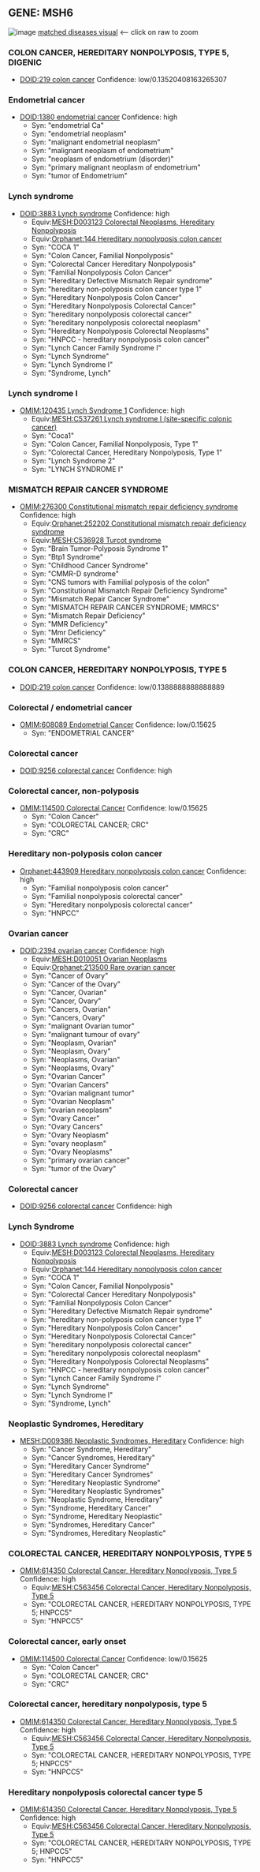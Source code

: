 
## GENE: MSH6

![image](MSH6.png)
[matched diseases visual](MSH6.png)  <-- click on raw to zoom


### COLON CANCER, HEREDITARY NONPOLYPOSIS, TYPE 5, DIGENIC
 * [DOID:219 colon cancer](http://beta.monarchinitiative.org/disease/DOID:219) Confidence: low/0.13520408163265307

### Endometrial cancer
 * [DOID:1380 endometrial cancer](http://beta.monarchinitiative.org/disease/DOID:1380) Confidence: high
    * Syn: "endometrial Ca"
    * Syn: "endometrial neoplasm"
    * Syn: "malignant endometrial neoplasm"
    * Syn: "malignant neoplasm of endometrium"
    * Syn: "neoplasm of endometrium (disorder)"
    * Syn: "primary malignant neoplasm of endometrium"
    * Syn: "tumor of Endometrium"

### Lynch syndrome
 * [DOID:3883 Lynch syndrome](http://beta.monarchinitiative.org/disease/DOID:3883) Confidence: high
    * Equiv:[MESH:D003123 Colorectal Neoplasms, Hereditary Nonpolyposis](http://beta.monarchinitiative.org/disease/MESH:D003123)
    * Equiv:[Orphanet:144 Hereditary nonpolyposis colon cancer](http://beta.monarchinitiative.org/disease/Orphanet:144)
    * Syn: "COCA 1"
    * Syn: "Colon Cancer, Familial Nonpolyposis"
    * Syn: "Colorectal Cancer Hereditary Nonpolyposis"
    * Syn: "Familial Nonpolyposis Colon Cancer"
    * Syn: "Hereditary Defective Mismatch Repair syndrome"
    * Syn: "hereditary non-polyposis colon cancer type 1"
    * Syn: "Hereditary Nonpolyposis Colon Cancer"
    * Syn: "Hereditary Nonpolyposis Colorectal Cancer"
    * Syn: "hereditary nonpolyposis colorectal cancer"
    * Syn: "hereditary nonpolyposis colorectal neoplasm"
    * Syn: "Hereditary Nonpolyposis Colorectal Neoplasms"
    * Syn: "HNPCC - hereditary nonpolyposis colon cancer"
    * Syn: "Lynch Cancer Family Syndrome I"
    * Syn: "Lynch Syndrome"
    * Syn: "Lynch Syndrome I"
    * Syn: "Syndrome, Lynch"

### Lynch syndrome I
 * [OMIM:120435 Lynch Syndrome 1](http://beta.monarchinitiative.org/disease/OMIM:120435) Confidence: high
    * Equiv:[MESH:C537261 Lynch syndrome I (site-specific colonic cancer)](http://beta.monarchinitiative.org/disease/MESH:C537261)
    * Syn: "Coca1"
    * Syn: "Colon Cancer, Familial Nonpolyposis, Type 1"
    * Syn: "Colorectal Cancer, Hereditary Nonpolyposis, Type 1"
    * Syn: "Lynch Syndrome 2"
    * Syn: "LYNCH SYNDROME I"

### MISMATCH REPAIR CANCER SYNDROME
 * [OMIM:276300 Constitutional mismatch repair deficiency syndrome](http://beta.monarchinitiative.org/disease/OMIM:276300) Confidence: high
    * Equiv:[Orphanet:252202 Constitutional mismatch repair deficiency syndrome](http://beta.monarchinitiative.org/disease/Orphanet:252202)
    * Equiv:[MESH:C536928 Turcot syndrome](http://beta.monarchinitiative.org/disease/MESH:C536928)
    * Syn: "Brain Tumor-Polyposis Syndrome 1"
    * Syn: "Btp1 Syndrome"
    * Syn: "Childhood Cancer Syndrome"
    * Syn: "CMMR-D syndrome"
    * Syn: "CNS tumors with Familial polyposis of the colon"
    * Syn: "Constitutional Mismatch Repair Deficiency Syndrome"
    * Syn: "Mismatch Repair Cancer Syndrome"
    * Syn: "MISMATCH REPAIR CANCER SYNDROME; MMRCS"
    * Syn: "Mismatch Repair Deficiency"
    * Syn: "MMR Deficiency"
    * Syn: "Mmr Deficiency"
    * Syn: "MMRCS"
    * Syn: "Turcot Syndrome"

### COLON CANCER, HEREDITARY NONPOLYPOSIS, TYPE 5
 * [DOID:219 colon cancer](http://beta.monarchinitiative.org/disease/DOID:219) Confidence: low/0.1388888888888889

### Colorectal / endometrial cancer
 * [OMIM:608089 Endometrial Cancer](http://beta.monarchinitiative.org/disease/OMIM:608089) Confidence: low/0.15625
    * Syn: "ENDOMETRIAL CANCER"

### Colorectal cancer
 * [DOID:9256 colorectal cancer](http://beta.monarchinitiative.org/disease/DOID:9256) Confidence: high

### Colorectal cancer, non-polyposis
 * [OMIM:114500 Colorectal Cancer](http://beta.monarchinitiative.org/disease/OMIM:114500) Confidence: low/0.15625
    * Syn: "Colon Cancer"
    * Syn: "COLORECTAL CANCER; CRC"
    * Syn: "CRC"

### Hereditary non-polyposis colon cancer
 * [Orphanet:443909 Hereditary nonpolyposis colon cancer](http://beta.monarchinitiative.org/disease/Orphanet:443909) Confidence: high
    * Syn: "Familial nonpolyposis colon cancer"
    * Syn: "Familial nonpolyposis colorectal cancer"
    * Syn: "Hereditary nonpolyposis colorectal cancer"
    * Syn: "HNPCC"

### Ovarian cancer
 * [DOID:2394 ovarian cancer](http://beta.monarchinitiative.org/disease/DOID:2394) Confidence: high
    * Equiv:[MESH:D010051 Ovarian Neoplasms](http://beta.monarchinitiative.org/disease/MESH:D010051)
    * Equiv:[Orphanet:213500 Rare ovarian cancer](http://beta.monarchinitiative.org/disease/Orphanet:213500)
    * Syn: "Cancer of Ovary"
    * Syn: "Cancer of the Ovary"
    * Syn: "Cancer, Ovarian"
    * Syn: "Cancer, Ovary"
    * Syn: "Cancers, Ovarian"
    * Syn: "Cancers, Ovary"
    * Syn: "malignant Ovarian tumor"
    * Syn: "malignant tumour of ovary"
    * Syn: "Neoplasm, Ovarian"
    * Syn: "Neoplasm, Ovary"
    * Syn: "Neoplasms, Ovarian"
    * Syn: "Neoplasms, Ovary"
    * Syn: "Ovarian Cancer"
    * Syn: "Ovarian Cancers"
    * Syn: "Ovarian malignant tumor"
    * Syn: "Ovarian Neoplasm"
    * Syn: "ovarian neoplasm"
    * Syn: "Ovary Cancer"
    * Syn: "Ovary Cancers"
    * Syn: "Ovary Neoplasm"
    * Syn: "ovary neoplasm"
    * Syn: "Ovary Neoplasms"
    * Syn: "primary ovarian cancer"
    * Syn: "tumor of the Ovary"

### Colorectal cancer
 * [DOID:9256 colorectal cancer](http://beta.monarchinitiative.org/disease/DOID:9256) Confidence: high

### Lynch Syndrome
 * [DOID:3883 Lynch syndrome](http://beta.monarchinitiative.org/disease/DOID:3883) Confidence: high
    * Equiv:[MESH:D003123 Colorectal Neoplasms, Hereditary Nonpolyposis](http://beta.monarchinitiative.org/disease/MESH:D003123)
    * Equiv:[Orphanet:144 Hereditary nonpolyposis colon cancer](http://beta.monarchinitiative.org/disease/Orphanet:144)
    * Syn: "COCA 1"
    * Syn: "Colon Cancer, Familial Nonpolyposis"
    * Syn: "Colorectal Cancer Hereditary Nonpolyposis"
    * Syn: "Familial Nonpolyposis Colon Cancer"
    * Syn: "Hereditary Defective Mismatch Repair syndrome"
    * Syn: "hereditary non-polyposis colon cancer type 1"
    * Syn: "Hereditary Nonpolyposis Colon Cancer"
    * Syn: "Hereditary Nonpolyposis Colorectal Cancer"
    * Syn: "hereditary nonpolyposis colorectal cancer"
    * Syn: "hereditary nonpolyposis colorectal neoplasm"
    * Syn: "Hereditary Nonpolyposis Colorectal Neoplasms"
    * Syn: "HNPCC - hereditary nonpolyposis colon cancer"
    * Syn: "Lynch Cancer Family Syndrome I"
    * Syn: "Lynch Syndrome"
    * Syn: "Lynch Syndrome I"
    * Syn: "Syndrome, Lynch"

### Neoplastic Syndromes, Hereditary
 * [MESH:D009386 Neoplastic Syndromes, Hereditary](http://beta.monarchinitiative.org/disease/MESH:D009386) Confidence: high
    * Syn: "Cancer Syndrome, Hereditary"
    * Syn: "Cancer Syndromes, Hereditary"
    * Syn: "Hereditary Cancer Syndrome"
    * Syn: "Hereditary Cancer Syndromes"
    * Syn: "Hereditary Neoplastic Syndrome"
    * Syn: "Hereditary Neoplastic Syndromes"
    * Syn: "Neoplastic Syndrome, Hereditary"
    * Syn: "Syndrome, Hereditary Cancer"
    * Syn: "Syndrome, Hereditary Neoplastic"
    * Syn: "Syndromes, Hereditary Cancer"
    * Syn: "Syndromes, Hereditary Neoplastic"

### COLORECTAL CANCER, HEREDITARY NONPOLYPOSIS, TYPE 5
 * [OMIM:614350 Colorectal Cancer, Hereditary Nonpolyposis, Type 5](http://beta.monarchinitiative.org/disease/OMIM:614350) Confidence: high
    * Equiv:[MESH:C563456 Colorectal Cancer, Hereditary Nonpolyposis, Type 5](http://beta.monarchinitiative.org/disease/MESH:C563456)
    * Syn: "COLORECTAL CANCER, HEREDITARY NONPOLYPOSIS, TYPE 5; HNPCC5"
    * Syn: "HNPCC5"

### Colorectal cancer, early onset
 * [OMIM:114500 Colorectal Cancer](http://beta.monarchinitiative.org/disease/OMIM:114500) Confidence: low/0.15625
    * Syn: "Colon Cancer"
    * Syn: "COLORECTAL CANCER; CRC"
    * Syn: "CRC"

### Colorectal cancer, hereditary nonpolyposis, type 5
 * [OMIM:614350 Colorectal Cancer, Hereditary Nonpolyposis, Type 5](http://beta.monarchinitiative.org/disease/OMIM:614350) Confidence: high
    * Equiv:[MESH:C563456 Colorectal Cancer, Hereditary Nonpolyposis, Type 5](http://beta.monarchinitiative.org/disease/MESH:C563456)
    * Syn: "COLORECTAL CANCER, HEREDITARY NONPOLYPOSIS, TYPE 5; HNPCC5"
    * Syn: "HNPCC5"

### Hereditary nonpolyposis colorectal cancer type 5
 * [OMIM:614350 Colorectal Cancer, Hereditary Nonpolyposis, Type 5](http://beta.monarchinitiative.org/disease/OMIM:614350) Confidence: high
    * Equiv:[MESH:C563456 Colorectal Cancer, Hereditary Nonpolyposis, Type 5](http://beta.monarchinitiative.org/disease/MESH:C563456)
    * Syn: "COLORECTAL CANCER, HEREDITARY NONPOLYPOSIS, TYPE 5; HNPCC5"
    * Syn: "HNPCC5"
